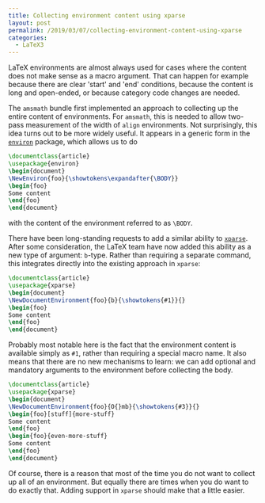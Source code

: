 ```yaml
---
title: Collecting environment content using xparse
layout: post
permalink: /2019/03/07/collecting-environment-content-using-xparse
categories:
  - LaTeX3
---
```


LaTeX environments are almost always used for cases where the content does
not make sense as a macro argument. That can happen for example because
there are clear 'start' and 'end' conditions, because the content is long
and open-ended, or because category code changes are needed.

The `amsmath` bundle first implemented an approach to collecting up the entire
content of environments. For `amsmath`, this is needed to allow two-pass
measurement of the width of `align` environments. Not surprisingly, this idea
turns out to be more widely useful. It appears in a generic form in the
[`environ`](https://ctan.org/pkg/environ) package, which allows us
to do

```latex
\documentclass{article}
\usepackage{environ}
\begin{document}
\NewEnviron{foo}{\showtokens\expandafter{\BODY}}
\begin{foo}
Some content
\end{foo}
\end{document}
```

with the content of the environment referred to as `\BODY`.

There have been long-standing requests to add a similar ability to
[`xparse`](https://ctan.org/pkg/xparse).
After some consideration, the LaTeX team have now added this ability as a
new type of argument: `b`-type. Rather than requiring a separate command, this
integrates directly into the existing approach in `xparse`:

```latex
\documentclass{article}
\usepackage{xparse}
\begin{document}
\NewDocumentEnvironment{foo}{b}{\showtokens{#1}}{}
\begin{foo}
Some content
\end{foo}
\end{document}
```

Probably most notable here is the fact that the environment content is
available simply as `#1`, rather than requiring a special macro name. It also means
that there are no new mechanisms to learn: we can add optional and mandatory
arguments to the environment before collecting the body.

```latex
\documentclass{article}
\usepackage{xparse}
\begin{document}
\NewDocumentEnvironment{foo}{O{}mb}{\showtokens{#3}}{}
\begin{foo}[stuff]{more-stuff}
Some content
\end{foo}
\begin{foo}{even-more-stuff}
Some content
\end{foo}
\end{document}
```

Of course, there is a reason that most of the time you do not want to collect up
all of an environment. But equally there are times when you do want to do exactly
that. Adding support in `xparse` should make that a little easier.
